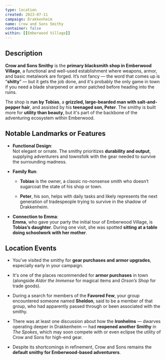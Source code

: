 ```yaml
---
type: location
created: 2023-07-11
campaign: Drakkenheim
name: Crow and Sons Smithy
container: false
within: [[Emberwood Village]]
---
```

## Description

**Crow and Sons Smithy** is the **primary blacksmith shop in Emberwood Village**, a functional and well-used establishment where weapons, armor, and basic metalwork are forged. It’s not fancy — the word that comes up is “**shitty**” — but it gets the job done, and it's probably the only game in town if you need a blade sharpened or armor patched before heading into the ruins.

The shop is **run by Tobias**, a **grizzled, large-bearded man with salt-and-pepper hair**, and assisted by his **teenaged son, Peter**. The smithy is built more for **utility than beauty**, but it's part of the backbone of the adventuring ecosystem within Emberwood.

## Notable Landmarks or Features

- **Functional Design**:  
    Not elegant or ornate. The smithy prioritizes **durability and output**, supplying adventurers and townsfolk with the gear needed to survive the surrounding madness.
    
- **Family Run**:
    
    - **Tobias** is the owner, a classic no-nonsense smith who doesn’t sugarcoat the state of his shop or town.
        
    - **Peter**, his son, helps with daily tasks and likely represents the next generation of tradespeople trying to survive in the shadow of Drakkenheim.
        
- **Connection to Emma**:  
    **Emma**, who gave your party the initial tour of Emberwood Village, is **Tobias’s daughter**. During one visit, she was spotted **sitting at a table doing schoolwork with her mother**.
    

## Location Events

- You’ve visited the smithy for **gear purchases and armor upgrades**, especially early in your campaign.
    
- It's one of the places recommended for **armor purchases** in town (alongside _Aldor the Immense_ for magical items and _Orson’s Shop_ for trade goods).
    
- During a search for members of the **Favored Few**, your group encountered someone named **Sheldon**, said to be a member of that group, who had apparently passed through or been associated with the smithy.
    
- There was at least one discussion about how the **Ironhelms** — dwarves operating deeper in Drakkenheim — had **reopened another Smithy** in _The Spokes_, which may soon compete with or even eclipse the utility of Crow and Sons for high-end gear.
    
- Despite its shortcomings in refinement, Crow and Sons remains the **default smithy for Emberwood-based adventurers**.